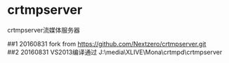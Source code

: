 # crtmpserver
crtmpserver流媒体服务器

##1 20160831 fork from https://github.com/Nextzero/crtmpserver.git  
##2 20160831 VS2013编译通过 J:\media\XLIVE\Mona\crtmpd\crtmpserver